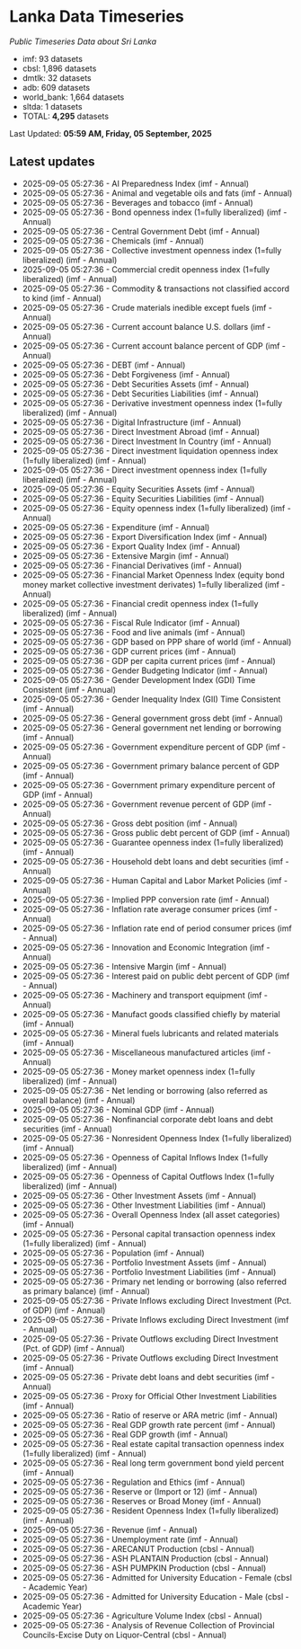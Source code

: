 # Lanka Data Timeseries
*Public Timeseries Data about Sri Lanka*

* imf: 93 datasets
* cbsl: 1,896 datasets
* dmtlk: 32 datasets
* adb: 609 datasets
* world_bank: 1,664 datasets
* sltda: 1 datasets
* TOTAL: **4,295** datasets

Last Updated: **05:59 AM, Friday, 05 September, 2025**

## Latest updates

* 2025-09-05 05:27:36 - AI Preparedness Index (imf - Annual)
* 2025-09-05 05:27:36 - Animal and vegetable oils and fats (imf - Annual)
* 2025-09-05 05:27:36 - Beverages and tobacco (imf - Annual)
* 2025-09-05 05:27:36 - Bond openness index (1=fully liberalized) (imf - Annual)
* 2025-09-05 05:27:36 - Central Government Debt (imf - Annual)
* 2025-09-05 05:27:36 - Chemicals (imf - Annual)
* 2025-09-05 05:27:36 - Collective investment openness index (1=fully liberalized) (imf - Annual)
* 2025-09-05 05:27:36 - Commercial credit openness index (1=fully liberalized) (imf - Annual)
* 2025-09-05 05:27:36 - Commodity & transactions not classified accord to kind (imf - Annual)
* 2025-09-05 05:27:36 - Crude materials inedible except fuels (imf - Annual)
* 2025-09-05 05:27:36 - Current account balance U.S. dollars (imf - Annual)
* 2025-09-05 05:27:36 - Current account balance percent of GDP (imf - Annual)
* 2025-09-05 05:27:36 - DEBT (imf - Annual)
* 2025-09-05 05:27:36 - Debt Forgiveness (imf - Annual)
* 2025-09-05 05:27:36 - Debt Securities Assets (imf - Annual)
* 2025-09-05 05:27:36 - Debt Securities Liabilities (imf - Annual)
* 2025-09-05 05:27:36 - Derivative investment openness index (1=fully liberalized) (imf - Annual)
* 2025-09-05 05:27:36 - Digital Infrastructure (imf - Annual)
* 2025-09-05 05:27:36 - Direct Investment Abroad (imf - Annual)
* 2025-09-05 05:27:36 - Direct Investment In Country (imf - Annual)
* 2025-09-05 05:27:36 - Direct investment liquidation openness index (1=fully liberalized) (imf - Annual)
* 2025-09-05 05:27:36 - Direct investment openness index (1=fully liberalized) (imf - Annual)
* 2025-09-05 05:27:36 - Equity Securities Assets (imf - Annual)
* 2025-09-05 05:27:36 - Equity Securities Liabilities (imf - Annual)
* 2025-09-05 05:27:36 - Equity openness index (1=fully liberalized) (imf - Annual)
* 2025-09-05 05:27:36 - Expenditure (imf - Annual)
* 2025-09-05 05:27:36 - Export Diversification Index (imf - Annual)
* 2025-09-05 05:27:36 - Export Quality Index (imf - Annual)
* 2025-09-05 05:27:36 - Extensive Margin (imf - Annual)
* 2025-09-05 05:27:36 - Financial Derivatives (imf - Annual)
* 2025-09-05 05:27:36 - Financial Market Openness Index (equity bond money market collective investment derivates) 1=fully liberalized (imf - Annual)
* 2025-09-05 05:27:36 - Financial credit openness index (1=fully liberalized) (imf - Annual)
* 2025-09-05 05:27:36 - Fiscal Rule Indicator (imf - Annual)
* 2025-09-05 05:27:36 - Food and live animals (imf - Annual)
* 2025-09-05 05:27:36 - GDP based on PPP share of world (imf - Annual)
* 2025-09-05 05:27:36 - GDP current prices (imf - Annual)
* 2025-09-05 05:27:36 - GDP per capita current prices (imf - Annual)
* 2025-09-05 05:27:36 - Gender Budgeting Indicator (imf - Annual)
* 2025-09-05 05:27:36 - Gender Development Index (GDI) Time Consistent (imf - Annual)
* 2025-09-05 05:27:36 - Gender Inequality Index (GII) Time Consistent (imf - Annual)
* 2025-09-05 05:27:36 - General government gross debt (imf - Annual)
* 2025-09-05 05:27:36 - General government net lending or borrowing (imf - Annual)
* 2025-09-05 05:27:36 - Government expenditure percent of GDP (imf - Annual)
* 2025-09-05 05:27:36 - Government primary balance percent of GDP (imf - Annual)
* 2025-09-05 05:27:36 - Government primary expenditure percent of GDP (imf - Annual)
* 2025-09-05 05:27:36 - Government revenue percent of GDP (imf - Annual)
* 2025-09-05 05:27:36 - Gross debt position (imf - Annual)
* 2025-09-05 05:27:36 - Gross public debt percent of GDP (imf - Annual)
* 2025-09-05 05:27:36 - Guarantee openness index (1=fully liberalized) (imf - Annual)
* 2025-09-05 05:27:36 - Household debt loans and debt securities (imf - Annual)
* 2025-09-05 05:27:36 - Human Capital and Labor Market Policies (imf - Annual)
* 2025-09-05 05:27:36 - Implied PPP conversion rate (imf - Annual)
* 2025-09-05 05:27:36 - Inflation rate average consumer prices (imf - Annual)
* 2025-09-05 05:27:36 - Inflation rate end of period consumer prices (imf - Annual)
* 2025-09-05 05:27:36 - Innovation and Economic Integration (imf - Annual)
* 2025-09-05 05:27:36 - Intensive Margin (imf - Annual)
* 2025-09-05 05:27:36 - Interest paid on public debt percent of GDP (imf - Annual)
* 2025-09-05 05:27:36 - Machinery and transport equipment (imf - Annual)
* 2025-09-05 05:27:36 - Manufact goods classified chiefly by material (imf - Annual)
* 2025-09-05 05:27:36 - Mineral fuels lubricants and related materials (imf - Annual)
* 2025-09-05 05:27:36 - Miscellaneous manufactured articles (imf - Annual)
* 2025-09-05 05:27:36 - Money market openness index (1=fully liberalized) (imf - Annual)
* 2025-09-05 05:27:36 - Net lending or borrowing (also referred as overall balance) (imf - Annual)
* 2025-09-05 05:27:36 - Nominal GDP (imf - Annual)
* 2025-09-05 05:27:36 - Nonfinancial corporate debt loans and debt securities (imf - Annual)
* 2025-09-05 05:27:36 - Nonresident Openness Index (1=fully liberalized) (imf - Annual)
* 2025-09-05 05:27:36 - Openness of Capital Inflows Index (1=fully liberalized) (imf - Annual)
* 2025-09-05 05:27:36 - Openness of Capital Outflows Index (1=fully liberalized) (imf - Annual)
* 2025-09-05 05:27:36 - Other Investment Assets (imf - Annual)
* 2025-09-05 05:27:36 - Other Investment Liabilities (imf - Annual)
* 2025-09-05 05:27:36 - Overall Openness Index (all asset categories) (imf - Annual)
* 2025-09-05 05:27:36 - Personal capital transaction openness index (1=fully liberalized) (imf - Annual)
* 2025-09-05 05:27:36 - Population (imf - Annual)
* 2025-09-05 05:27:36 - Portfolio Investment Assets (imf - Annual)
* 2025-09-05 05:27:36 - Portfolio Investment Liabilities (imf - Annual)
* 2025-09-05 05:27:36 - Primary net lending or borrowing (also referred as primary balance) (imf - Annual)
* 2025-09-05 05:27:36 - Private Inflows excluding Direct Investment (Pct. of GDP) (imf - Annual)
* 2025-09-05 05:27:36 - Private Inflows excluding Direct Investment (imf - Annual)
* 2025-09-05 05:27:36 - Private Outflows excluding Direct Investment (Pct. of GDP) (imf - Annual)
* 2025-09-05 05:27:36 - Private Outflows excluding Direct Investment (imf - Annual)
* 2025-09-05 05:27:36 - Private debt loans and debt securities (imf - Annual)
* 2025-09-05 05:27:36 - Proxy for Official Other Investment Liabilities (imf - Annual)
* 2025-09-05 05:27:36 - Ratio of reserve or ARA metric (imf - Annual)
* 2025-09-05 05:27:36 - Real GDP growth rate percent (imf - Annual)
* 2025-09-05 05:27:36 - Real GDP growth (imf - Annual)
* 2025-09-05 05:27:36 - Real estate capital transaction openness index (1=fully liberalized) (imf - Annual)
* 2025-09-05 05:27:36 - Real long term government bond yield percent (imf - Annual)
* 2025-09-05 05:27:36 - Regulation and Ethics (imf - Annual)
* 2025-09-05 05:27:36 - Reserve or (Import or 12) (imf - Annual)
* 2025-09-05 05:27:36 - Reserves or Broad Money (imf - Annual)
* 2025-09-05 05:27:36 - Resident Openness Index (1=fully liberalized) (imf - Annual)
* 2025-09-05 05:27:36 - Revenue (imf - Annual)
* 2025-09-05 05:27:36 - Unemployment rate (imf - Annual)
* 2025-09-05 05:27:36 - ARECANUT Production (cbsl - Annual)
* 2025-09-05 05:27:36 - ASH PLANTAIN Production (cbsl - Annual)
* 2025-09-05 05:27:36 - ASH PUMPKIN Production (cbsl - Annual)
* 2025-09-05 05:27:36 - Admitted for University Education - Female (cbsl - Academic Year)
* 2025-09-05 05:27:36 - Admitted for University Education - Male (cbsl - Academic Year)
* 2025-09-05 05:27:36 - Agriculture Volume Index (cbsl - Annual)
* 2025-09-05 05:27:36 - Analysis of Revenue Collection of Provincial Councils-Excise Duty on Liquor-Central (cbsl - Annual)